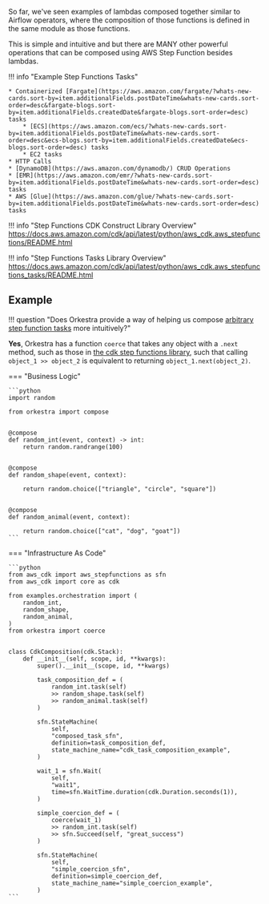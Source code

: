 So far, we've seen examples of lambdas composed together similar to Airflow operators,
where the composition of those functions is defined in the same module as those functions.

This is simple and intuitive and but there are MANY other powerful operations
that can be composed using AWS Step Function besides lambdas.

!!! info "Example Step Functions Tasks"

    * Containerized [Fargate](https://aws.amazon.com/fargate/?whats-new-cards.sort-by=item.additionalFields.postDateTime&whats-new-cards.sort-order=desc&fargate-blogs.sort-by=item.additionalFields.createdDate&fargate-blogs.sort-order=desc) tasks
        * [ECS](https://aws.amazon.com/ecs/?whats-new-cards.sort-by=item.additionalFields.postDateTime&whats-new-cards.sort-order=desc&ecs-blogs.sort-by=item.additionalFields.createdDate&ecs-blogs.sort-order=desc) tasks
        * EC2 tasks
    * HTTP Calls
    * [DynamoDB](https://aws.amazon.com/dynamodb/) CRUD Operations
    * [EMR](https://aws.amazon.com/emr/?whats-new-cards.sort-by=item.additionalFields.postDateTime&whats-new-cards.sort-order=desc) tasks
    * AWS [Glue](https://aws.amazon.com/glue/?whats-new-cards.sort-by=item.additionalFields.postDateTime&whats-new-cards.sort-order=desc) tasks

!!! info "Step Functions CDK Construct Library Overview"
    https://docs.aws.amazon.com/cdk/api/latest/python/aws_cdk.aws_stepfunctions/README.html

!!! info "Step Functions Tasks Library Overview"
    https://docs.aws.amazon.com/cdk/api/latest/python/aws_cdk.aws_stepfunctions_tasks/README.html


## Example

!!! question "Does Orkestra provide a way of helping us compose [arbitrary step function tasks](https://docs.aws.amazon.com/cdk/api/latest/python/aws_cdk.aws_stepfunctions_tasks.html) more intuitively?"

**Yes**, Orkestra has a function `coerce` that takes any object with a `.next` method, such as those in [the cdk step functions library](https://docs.aws.amazon.com/cdk/api/latest/python/aws_cdk.aws_stepfunctions.html),
such that calling `object_1 >> object_2` is equivalent to returning `object_1.next(object_2)`.

=== "Business Logic"

    ```python
    import random

    from orkestra import compose


    @compose
    def random_int(event, context) -> int:
        return random.randrange(100)


    @compose
    def random_shape(event, context):

        return random.choice(["triangle", "circle", "square"])


    @compose
    def random_animal(event, context):

        return random.choice(["cat", "dog", "goat"])
    ```

=== "Infrastructure As Code"

    ```python
    from aws_cdk import aws_stepfunctions as sfn
    from aws_cdk import core as cdk

    from examples.orchestration import (
        random_int,
        random_shape,
        random_animal,
    )
    from orkestra import coerce


    class CdkComposition(cdk.Stack):
        def __init__(self, scope, id, **kwargs):
            super().__init__(scope, id, **kwargs)

            task_composition_def = (
                random_int.task(self)
                >> random_shape.task(self)
                >> random_animal.task(self)
            )

            sfn.StateMachine(
                self,
                "composed_task_sfn",
                definition=task_composition_def,
                state_machine_name="cdk_task_composition_example",
            )

            wait_1 = sfn.Wait(
                self,
                "wait1",
                time=sfn.WaitTime.duration(cdk.Duration.seconds(1)),
            )

            simple_coercion_def = (
                coerce(wait_1)
                >> random_int.task(self)
                >> sfn.Succeed(self, "great_success")
            )

            sfn.StateMachine(
                self,
                "simple_coercion_sfn",
                definition=simple_coercion_def,
                state_machine_name="simple_coercion_example",
            )
    ```
